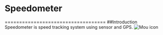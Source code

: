# Speedometer
===================================
##Introduction
Speedometer is speed tracking system using sensor and GPS.
![Mou icon](https://github.com/pintukumarpatil/Speedometer/blob/master/app/screen/screenshot.png)
